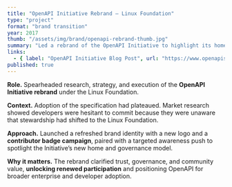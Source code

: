 ```yaml
---
title: "OpenAPI Initiative Rebrand — Linux Foundation"
type: "project"
format: "brand transition"
year: 2017
thumb: "/assets/img/brand/openapi-rebrand-thumb.jpg"
summary: "Led a rebrand of the OpenAPI Initiative to highlight its home within the Linux Foundation, launching a new logo and contributor badge campaign to drive awareness and adoption."
links:
  - { label: "OpenAPI Initiative Blog Post", url: "https://www.openapis.org/uncategorized/2017/05/05/the-open-api-initiative-launches-openapi-spec-ambassador-program" }
published: true
---
```


**Role.** Spearheaded research, strategy, and execution of the **OpenAPI Initiative rebrand** under the Linux Foundation.  

**Context.** Adoption of the specification had plateaued. Market research showed developers were hesitant to commit because they were unaware that stewardship had shifted to the Linux Foundation.  

**Approach.** Launched a refreshed brand identity with a new logo and a **contributor badge campaign**, paired with a targeted awareness push to spotlight the Initiative’s new home and governance model.  

**Why it matters.** The rebrand clarified trust, governance, and community value, **unlocking renewed participation** and positioning OpenAPI for broader enterprise and developer adoption.  
